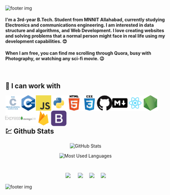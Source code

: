 <img align="center" src="https://gauravk268.github.io/images/header.png" alt="footer img" >

#### I'm a 3rd-year B.Tech. Student from MNNIT Allahabad, currently studying Electronics and communications engineering. I am interested in data structure and algorithms, and Web Development. I love creating websites and solving problems that a normal person might face in real life using my development capabilities. :blush:

#### When I am free, you can find me scrolling through Quora, busy with Photography, or watching any sci-fi movie. :wink:
<br/>

## 🔧 I can work with

[<img align="left" alt="C" width="48px" src="https://raw.githubusercontent.com/github/explore/80688e429a7d4ef2fca1e82350fe8e3517d3494d/topics/c/c.png" />][github]
[<img align="left" alt="c++" width="48px" src="https://raw.githubusercontent.com/github/explore/80688e429a7d4ef2fca1e82350fe8e3517d3494d/topics/cpp/cpp.png" />][github]
[<img align="left" alt="Python" width="48px" src="https://raw.githubusercontent.com/github/explore/80688e429a7d4ef2fca1e82350fe8e3517d3494d/topics/javascript/javascript.png" />][github]
[<img align="left" alt="Python" width="48px" src="https://raw.githubusercontent.com/github/explore/80688e429a7d4ef2fca1e82350fe8e3517d3494d/topics/python/python.png" />][github]
[<img align="left" alt="HTML" width="48px" src="https://raw.githubusercontent.com/github/explore/80688e429a7d4ef2fca1e82350fe8e3517d3494d/topics/html/html.png" />][github]
[<img align="left" alt="CSS" width="48px" src="https://raw.githubusercontent.com/github/explore/80688e429a7d4ef2fca1e82350fe8e3517d3494d/topics/css/css.png" />][github]
[<img align="left" alt="GitHub" width="48px" src="https://raw.githubusercontent.com/github/explore/78df643247d429f6cc873026c0622819ad797942/topics/github/github.png" />][github]
[<img align="left" alt="Markdown" width="48px" src="https://raw.githubusercontent.com/github/explore/80688e429a7d4ef2fca1e82350fe8e3517d3494d/topics/markdown/markdown.png" />][github]
[<img align="left" alt="React" width="48px" src="https://raw.githubusercontent.com/github/explore/80688e429a7d4ef2fca1e82350fe8e3517d3494d/topics/react/react.png" />][github]
[<img align="left" alt="Node JS" width="48px" src="https://raw.githubusercontent.com/github/explore/80688e429a7d4ef2fca1e82350fe8e3517d3494d/topics/nodejs/nodejs.png" />][github]
[<img align="left" alt="Express" width="48px" src="https://raw.githubusercontent.com/github/explore/80688e429a7d4ef2fca1e82350fe8e3517d3494d/topics/express/express.png" />][github]
[<img align="left" alt="mongoDB" width="48px" src="https://raw.githubusercontent.com/github/explore/80688e429a7d4ef2fca1e82350fe8e3517d3494d/topics/mongodb/mongodb.png" />][github]
[<img align="left" alt="Firebase" width="48px" src="https://raw.githubusercontent.com/github/explore/80688e429a7d4ef2fca1e82350fe8e3517d3494d/topics/firebase/firebase.png" />][github]
[<img align="left" alt="Bootstrap" width="48px" src="https://raw.githubusercontent.com/github/explore/80688e429a7d4ef2fca1e82350fe8e3517d3494d/topics/bootstrap/bootstrap.png" />][github]
<br/><br/><br/><br/>

## :chart: Github Stats

<p align="center">
	<img 
	src="https://github-readme-stats.vercel.app/api?username=gauravk268&show_icons=true&line_height=27&count_private=true"
	alt="GitHub Stats"
	/>
</p>

<p align="center">
  <img 
	src="https://github-readme-stats.vercel.app/api/top-langs/?username=gauravk268&hide=jupyter%20notebook&layout=compact"
	alt="Most Used Languages"
	/>
</p>

&nbsp;&nbsp;

<p align="center" >
<a href="https://gauravk.co" ><img src="https://img.icons8.com/color/48/000000/internet--v1.png"/></a>  &nbsp;&nbsp;&nbsp;&nbsp;
<a href="https://www.linkedin.com/in/gauravk268/" ><img src="https://img.icons8.com/color/48/000000/linkedin-circled.png"/></a>&nbsp;&nbsp;&nbsp;&nbsp;
<a href="https://twitter.com/gaurav_k268" ><img src="https://img.icons8.com/color/48/000000/twitter-circled--v1.png"/></a>&nbsp;&nbsp;&nbsp;&nbsp;
<a href="https://www.youtube.com/channel/UCIYgr_6qLgtq-qc02-pUYmw" ><img src="https://img.icons8.com/color/48/000000/youtube-play.png"/></a>
</p>

<img align="center" src="https://gauravk268.github.io/images/footer.png" alt="footer img" >

[portfolio]: https://gauravk.co
[linkedin]: https://www.linkedin.com/in/gauravk268/0
[twitter]: https://twitter.com/gaurav_k268
[github]: https://github.com/gauravk268

